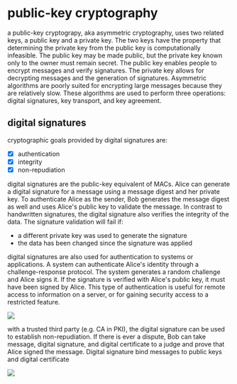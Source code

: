 # public-key cryptography

a public-key cryptograpy, aka asymmetric cryptography, uses two related keys, a public key and a private key. The two keys have the property that determining the private key from the public key is computationally infeasible. The public key may be made public, but the private key known only to the owner must remain secret. The public key enables people to encrypt messages and verify signatures. The private key allows for decrypting messages and the generation of signatures. Asymmetric algorithms are poorly suited for encrypting large messages because they are relatively slow. These algorithms are used to perform three operations: digital signatures, key transport, and key agreement.

## digital signatures
cryptographic goals provided by digital signatures are:
 - [x] authentication
 - [x] integrity
 - [x] non-repudiation

digital signatures are the public-key equivalent of MACs. Alice can generate a digital signature for a message using a message digest and her private key. To authenticate Alice as the sender, Bob generates the message digest as well and uses Alice's public key to validate the message. In contrast to handwritten signatures, the digital signature also verifies the integrity of the data. The signature validation will fail if:
- a different private key was used to generate the signature
- the data has been changed since the signature was applied

digital signatures are also used for authentication to systems or applications. A system can authenticate Alice's identity through a challenge-response protocol. The system generates a random challenge and Alice signs it. If the signature is verified with Alice's public key, it must have been signed by Alice. This type of authentication is useful for remote access to information on a server, or for gaining security access to a restricted feature.

![](https://fadasr.github.io/images/dig-sig-auth.png)

with a trusted third party (e.g. CA in PKI), the digital signature can be used to establish non-repudiation. If there is ever a dispute, Bob can take message, digital signature, and digital certificate to a judge and prove that Alice signed the message. Digital signature bind messages to public keys and digital certificate

![](https://fadasr.github.io/images/dig-sig-cert.png)




<!--stackedit_data:
eyJoaXN0b3J5IjpbMTU1MjMwMDc1OCwtOTEwMjc1MDIsLTcwMT
Q0NjI0OSwxMDc5MDEyODcwLDExMDM0NTQ4NjIsMjA2MzU3NDg0
NiwtNTUzNTE3MjQ3LDEwOTYyOTY3ODYsLTk1NTczNTY0MCwyMT
I0NjQwNzMsLTE4ODc4ODIwMDYsNTU1NTAxMTg0XX0=
-->